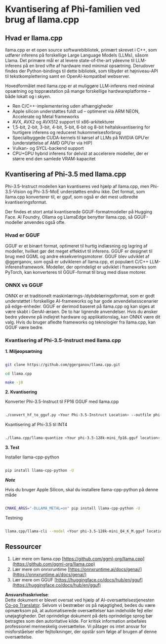 <!--
CO_OP_TRANSLATOR_METADATA:
{
  "original_hash": "462bddc47427d8785f3c9fd817b346fe",
  "translation_date": "2025-07-16T22:09:52+00:00",
  "source_file": "md/01.Introduction/04/UsingLlamacppQuantifyingPhi.md",
  "language_code": "da"
}
-->
# **Kvantisering af Phi-familien ved brug af llama.cpp**

## **Hvad er llama.cpp**

llama.cpp er et open source softwarebibliotek, primært skrevet i C++, som udfører inferens på forskellige Large Language Models (LLMs), såsom Llama. Det primære mål er at levere state-of-the-art ydeevne til LLM-inferens på en bred vifte af hardware med minimal opsætning. Derudover findes der Python-bindings til dette bibliotek, som tilbyder et højniveau-API til tekstkomplettering samt en OpenAI-kompatibel webserver.

Hovedformålet med llama.cpp er at muliggøre LLM-inferens med minimal opsætning og toppræstation på mange forskellige hardwareplatforme – både lokalt og i skyen.

- Ren C/C++-implementering uden afhængigheder  
- Apple silicon understøttes fuldt ud – optimeret via ARM NEON, Accelerate og Metal frameworks  
- AVX, AVX2 og AVX512 support til x86-arkitekturer  
- 1,5-bit, 2-bit, 3-bit, 4-bit, 5-bit, 6-bit og 8-bit heltalskvantisering for hurtigere inferens og reduceret hukommelsesforbrug  
- Specialbyggede CUDA-kernels til kørsel af LLMs på NVIDIA GPU’er (understøttelse af AMD GPU’er via HIP)  
- Vulkan- og SYCL-backend support  
- CPU+GPU hybrid inferens for delvist at accelerere modeller, der er større end den samlede VRAM-kapacitet  

## **Kvantisering af Phi-3.5 med llama.cpp**

Phi-3.5-Instruct modellen kan kvantiseres ved hjælp af llama.cpp, men Phi-3.5-Vision og Phi-3.5-MoE understøttes endnu ikke. Det format, som llama.cpp konverterer til, er gguf, som også er det mest udbredte kvantiseringsformat.

Der findes et stort antal kvantiserede GGUF-formatmodeller på Hugging Face. AI Foundry, Ollama og LlamaEdge benytter llama.cpp, så GGUF-modeller anvendes også ofte.

### **Hvad er GGUF**

GGUF er et binært format, optimeret til hurtig indlæsning og lagring af modeller, hvilket gør det meget effektivt til inferens. GGUF er designet til brug med GGML og andre eksekveringsmotorer. GGUF blev udviklet af @ggerganov, som også er udvikleren af llama.cpp, et populært C/C++ LLM-inferensframework. Modeller, der oprindeligt er udviklet i frameworks som PyTorch, kan konverteres til GGUF-format til brug med disse motorer.

### **ONNX vs GGUF**

ONNX er et traditionelt maskinlærings-/dybdelæringsformat, som er godt understøttet i forskellige AI-frameworks og har gode anvendelsesscenarier på edge-enheder. GGUF er derimod baseret på llama.cpp og kan siges at være skabt i GenAI-æraen. De to har lignende anvendelser. Hvis du ønsker bedre ydeevne på indlejret hardware og applikationslag, kan ONNX være dit valg. Hvis du bruger afledte frameworks og teknologier fra llama.cpp, kan GGUF være bedre.

### **Kvantisering af Phi-3.5-Instruct med llama.cpp**

**1. Miljøopsætning**


```bash

git clone https://github.com/ggerganov/llama.cpp.git

cd llama.cpp

make -j8

```


**2. Kvantisering**

Konverter Phi-3.5-Instruct til FP16 GGUF med llama.cpp


```bash

./convert_hf_to_gguf.py <Your Phi-3.5-Instruct Location> --outfile phi-3.5-128k-mini_fp16.gguf

```

Kvantisering af Phi-3.5 til INT4


```bash

./llama.cpp/llama-quantize <Your phi-3.5-128k-mini_fp16.gguf location> ./gguf/phi-3.5-128k-mini_Q4_K_M.gguf Q4_K_M

```


**3. Test**

Installer llama-cpp-python


```bash

pip install llama-cpp-python -U

```

***Note*** 

Hvis du bruger Apple Silicon, skal du installere llama-cpp-python på denne måde


```bash

CMAKE_ARGS="-DLLAMA_METAL=on" pip install llama-cpp-python -U

```

Testning 


```bash

llama.cpp/llama-cli --model <Your phi-3.5-128k-mini_Q4_K_M.gguf location> --prompt "<|user|>\nCan you introduce .NET<|end|>\n<|assistant|>\n"  --gpu-layers 10

```



## **Ressourcer**

1. Lær mere om llama.cpp [https://github.com/ggml-org/llama.cpp](https://github.com/ggml-org/llama.cpp)  
2. Lær mere om onnxruntime [https://onnxruntime.ai/docs/genai/](https://onnxruntime.ai/docs/genai/)  
3. Lær mere om GGUF [https://huggingface.co/docs/hub/en/gguf](https://huggingface.co/docs/hub/en/gguf)

**Ansvarsfraskrivelse**:  
Dette dokument er blevet oversat ved hjælp af AI-oversættelsestjenesten [Co-op Translator](https://github.com/Azure/co-op-translator). Selvom vi bestræber os på nøjagtighed, bedes du være opmærksom på, at automatiserede oversættelser kan indeholde fejl eller unøjagtigheder. Det oprindelige dokument på dets oprindelige sprog bør betragtes som den autoritative kilde. For kritisk information anbefales professionel menneskelig oversættelse. Vi påtager os intet ansvar for misforståelser eller fejltolkninger, der opstår som følge af brugen af denne oversættelse.